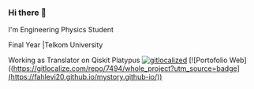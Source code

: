 ### Hi there 👋

I'm Engineering Physics Student

Final Year |Telkom University

Working as Translator on Qiskit Platypus
[![gitlocalized ](https://gitlocalize.com/repo/7494/whole_project/badge.svg)](https://gitlocalize.com/repo/7494/whole_project?utm_source=badge)
[![Portofolio Web]((https://gitlocalize.com/repo/7494/whole_project?utm_source=badge](https://fahlevi20.github.io/mystory.github-io/))


<!--
**Fahlevi20/Fahlevi20** is a ✨ _special_ ✨ repository because its `README.md` (this file) appears on your GitHub profile.
# my-repostory

HI THERE

I'm Engineering Physics Student
Final Year|Telkom University

Working as Translator on Qiskit Platypus
[![gitlocalized ](https://gitlocalize.com/repo/7494/whole_project/badge.svg)](https://gitlocalize.com/repo/7494/whole_project?utm_source=badge)

Here are some ideas to get you started:

- 🔭 I’m currently working on ...
- 🌱 I’m currently learning ...
- 👯 I’m looking to collaborate on ...
- 🤔 I’m looking for help with ...
- 💬 Ask me about ...
- 📫 How to reach me: ...
- 😄 Pronouns: ...
- ⚡ Fun fact: ...
-->
